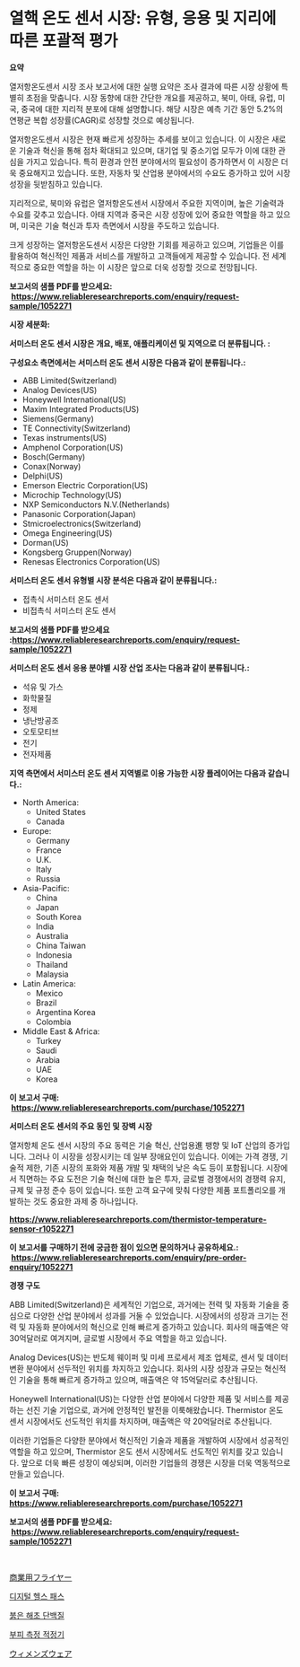 <p><h1>열핵 온도 센서 시장: 유형, 응용 및 지리에 따른 포괄적 평가</h1></p><p><strong>요약</strong></p>
<p><p>열저항온도센서 시장 조사 보고서에 대한 실행 요약은 조사 결과에 따른 시장 상황에 특별히 초점을 맞춥니다. 시장 동향에 대한 간단한 개요를 제공하고, 북미, 아태, 유럽, 미국, 중국에 대한 지리적 분포에 대해 설명합니다. 해당 시장은 예측 기간 동안 5.2%의 연평균 복합 성장률(CAGR)로 성장할 것으로 예상됩니다.</p><p>열저항온도센서 시장은 현재 빠르게 성장하는 추세를 보이고 있습니다. 이 시장은 새로운 기술과 혁신을 통해 점차 확대되고 있으며, 대기업 및 중소기업 모두가 이에 대한 관심을 가지고 있습니다. 특히 환경과 안전 분야에서의 필요성이 증가하면서 이 시장은 더욱 중요해지고 있습니다. 또한, 자동차 및 산업용 분야에서의 수요도 증가하고 있어 시장 성장을 뒷받침하고 있습니다.</p><p>지리적으로, 북미와 유럽은 열저항온도센서 시장에서 주요한 지역이며, 높은 기술력과 수요를 갖추고 있습니다. 아태 지역과 중국은 시장 성장에 있어 중요한 역할을 하고 있으며, 미국은 기술 혁신과 투자 측면에서 시장을 주도하고 있습니다.</p><p>크게 성장하는 열저항온도센서 시장은 다양한 기회를 제공하고 있으며, 기업들은 이를 활용하여 혁신적인 제품과 서비스를 개발하고 고객들에게 제공할 수 있습니다. 전 세계적으로 중요한 역할을 하는 이 시장은 앞으로 더욱 성장할 것으로 전망됩니다.</p></p>
<p><strong>보고서의 샘플 PDF를 받으세요: &nbsp;<a href="https://www.reliableresearchreports.com/enquiry/request-sample/1052271">https://www.reliableresearchreports.com/enquiry/request-sample/1052271</a></strong></p>
<p><strong>시장 세분화:</strong></p>
<p><strong> 서미스터 온도 센서 시장은 개요, 배포, 애플리케이션 및 지역으로 더 분류됩니다. :</strong></p>
<p><strong>구성요소 측면에서는 서미스터 온도 센서 시장은 다음과 같이 분류됩니다.:</strong></p>
<p><ul><li>ABB Limited(Switzerland)</li><li>Analog Devices(US)</li><li>Honeywell International(US)</li><li>Maxim Integrated Products(US)</li><li>Siemens(Germany)</li><li>TE Connectivity(Switzerland)</li><li>Texas instruments(US)</li><li>Amphenol Corporation(US)</li><li>Bosch(Germany)</li><li>Conax(Norway)</li><li>Delphi(US)</li><li>Emerson Electric Corporation(US)</li><li>Microchip Technology(US)</li><li>NXP Semiconductors N.V.(Netherlands)</li><li>Panasonic Corporation(Japan)</li><li>Stmicroelectronics(Switzerland)</li><li>Omega Engineering(US)</li><li>Dorman(US)</li><li>Kongsberg Gruppen(Norway)</li><li>Renesas Electronics Corporation(US)</li></ul></p>
<p><strong> 서미스터 온도 센서 유형별 시장 분석은 다음과 같이 분류됩니다.:</strong></p>
<p><ul><li>접촉식 서미스터 온도 센서</li><li>비접촉식 서미스터 온도 센서</li></ul></p>
<p><strong>보고서의 샘플 PDF를 받으세요 :<a href="https://www.reliableresearchreports.com/enquiry/request-sample/1052271">https://www.reliableresearchreports.com/enquiry/request-sample/1052271</a></strong></p>
<p><strong> 서미스터 온도 센서 응용 분야별 시장 산업 조사는 다음과 같이 분류됩니다.:</strong></p>
<p><ul><li>석유 및 가스</li><li>화학물질</li><li>정제</li><li>냉난방공조</li><li>오토모티브</li><li>전기</li><li>전자제품</li></ul></p>
<p><strong>지역 측면에서 서미스터 온도 센서 지역별로 이용 가능한 시장 플레이어는 다음과 같습니다.:</strong></p>
<p><ul>
    <li>
        North America:
        <ul>
            <li>United States</li>
            <li>Canada</li>
        </ul>
    </li>
    <li>
        Europe:
        <ul>
            <li>Germany</li>
            <li>France</li>
            <li>U.K.</li>
            <li>Italy</li>
            <li>Russia</li>
        </ul>
    </li>
    <li>
        Asia-Pacific:
        <ul>
            <li>China</li>
            <li>Japan</li>
            <li>South Korea</li>
            <li>India</li>
            <li>Australia</li>
            <li>China Taiwan</li>
            <li>Indonesia</li>
            <li>Thailand</li>
            <li>Malaysia</li>
        </ul>
    </li>
    <li>
        Latin America:
        <ul>
            <li>Mexico</li>
            <li>Brazil</li>
            <li>Argentina Korea</li>
            <li>Colombia</li>
        </ul>
    </li>
    <li>
        Middle East & Africa:
        <ul>
            <li>Turkey</li>
            <li>Saudi</li>
            <li>Arabia</li>
            <li>UAE</li>
            <li>Korea</li>
        </ul>
    </li>
    </ul></p>
<p><strong>이 보고서 구매: &nbsp;<a href="https://www.reliableresearchreports.com/purchase/1052271">https://www.reliableresearchreports.com/purchase/1052271</a></strong></p>
<p><strong>서미스터 온도 센서의 주요 동인 및 장벽 시장</strong></p>
<p><p>열저항체 온도 센서 시장의 주요 동력은 기술 혁신, 산업용進 팽향 및 IoT 산업의 증가입니다. 그러나 이 시장을 성장시키는 데 일부 장애요인이 있습니다. 이에는 가격 경쟁, 기술적 제한, 기존 시장의 포화와 제품 개발 및 채택의 낮은 속도 등이 포함됩니다. 시장에서 직면하는 주요 도전은 기술 혁신에 대한 높은 투자, 글로벌 경쟁에서의 경쟁력 유지, 규제 및 규정 준수 등이 있습니다. 또한 고객 요구에 맞춰 다양한 제품 포트폴리오를 개발하는 것도 중요한 과제 중 하나입니다.</p></p>
<p><strong><a href="https://www.reliableresearchreports.com/thermistor-temperature-sensor-r1052271">https://www.reliableresearchreports.com/thermistor-temperature-sensor-r1052271</a></strong></p>
<p><strong>이 보고서를 구매하기 전에 궁금한 점이 있으면 문의하거나 공유하세요.: &nbsp;<a href="https://www.reliableresearchreports.com/enquiry/pre-order-enquiry/1052271">https://www.reliableresearchreports.com/enquiry/pre-order-enquiry/1052271</a></strong></p>
<p><strong>경쟁 구도</strong></p>
<p><p>ABB Limited(Switzerland)은 세계적인 기업으로, 과거에는 전력 및 자동화 기술을 중심으로 다양한 산업 분야에서 성과를 거둘 수 있었습니다. 시장에서의 성장과 크기는 전력 및 자동화 분야에서의 혁신으로 인해 빠르게 증가하고 있습니다. 회사의 매출액은 약 30억달러로 여겨지며, 글로벌 시장에서 주요 역할을 하고 있습니다.</p><p>Analog Devices(US)는 반도체 웨이퍼 및 미세 프로세서 제조 업체로, 센서 및 데이터 변환 분야에서 선두적인 위치를 차지하고 있습니다. 회사의 시장 성장과 규모는 혁신적인 기술을 통해 빠르게 증가하고 있으며, 매출액은 약 15억달러로 추산됩니다.</p><p>Honeywell International(US)는 다양한 산업 분야에서 다양한 제품 및 서비스를 제공하는 선진 기술 기업으로, 과거에 안정적인 발전을 이룩해왔습니다. Thermistor 온도 센서 시장에서도 선도적인 위치를 차지하며, 매출액은 약 20억달러로 추산됩니다.</p><p>이러한 기업들은 다양한 분야에서 혁신적인 기술과 제품을 개발하여 시장에서 성공적인 역할을 하고 있으며, Thermistor 온도 센서 시장에서도 선도적인 위치를 갖고 있습니다. 앞으로 더욱 빠른 성장이 예상되며, 이러한 기업들의 경쟁은 시장을 더욱 역동적으로 만들고 있습니다.</p></p>
<p><strong>이 보고서 구매: &nbsp; <a href="https://www.reliableresearchreports.com/purchase/1052271">https://www.reliableresearchreports.com/purchase/1052271</a></strong></p>
<p><strong>보고서의 샘플 PDF를 받으세요: &nbsp;<a href="https://www.reliableresearchreports.com/enquiry/request-sample/1052271">https://www.reliableresearchreports.com/enquiry/request-sample/1052271</a></strong><strong></strong></p>
<p>&nbsp;</p>
<p><p><a href="https://medium.com/@kelsitorphy644/%E5%95%86%E7%94%A8%E3%83%95%E3%83%A9%E3%82%A4%E3%83%A4%E3%83%BC%E5%B8%82%E5%A0%B4%E3%81%AE%E8%A6%8F%E6%A8%A1%E3%81%A8%E5%B8%82%E5%A0%B4%E3%81%AE%E3%83%88%E3%83%AC%E3%83%B3%E3%83%89-%E5%AE%8C%E5%85%A8%E3%81%AA%E7%94%A3%E6%A5%AD%E6%A6%82%E8%A6%81-2024%E5%B9%B4%E3%81%8B%E3%82%892031%E5%B9%B4-cfdd72f84014">商業用フライヤー</a></p><p><a href="https://medium.com/@cierrahayes1930/2024%EB%85%84%EB%B6%80%ED%84%B0-2031%EB%85%84%EA%B9%8C%EC%A7%80%EC%9D%98-%EA%B8%B0%EA%B0%84%EC%97%90-%EB%8C%80%ED%95%9C-%EB%94%94%EC%A7%80%ED%84%B8-%ED%97%AC%EC%8A%A4-%ED%8C%A8%EC%8A%A4-%EC%8B%9C%EC%9E%A5-%EB%B6%84%EC%84%9D-%EB%B0%8F-%EA%B7%9C%EB%AA%A8-%EC%98%88%EC%B8%A1-8f545b6f399a">디지털 헬스 패스</a></p><p><a href="https://medium.com/@bustersipes981/2024-2031%EB%85%84-%EA%B8%B0%EA%B0%84%EC%9D%84-%EC%9C%84%ED%95%9C-%EB%A0%88%EB%93%9C-%ED%95%B4%EC%A1%B0-%EB%8B%A8%EB%B0%B1%EC%A7%88-%EC%8B%9C%EC%9E%A5-%EB%8F%99%ED%96%A5%EA%B3%BC-%EC%8B%9C%EC%9E%A5-%EB%B6%84%EC%84%9D%EC%9D%84-%EC%98%88%EC%B8%A1%ED%95%A9%EB%8B%88%EB%8B%A4-434c1890104f">붉은 해초 단백질</a></p><p><a href="https://github.com/vsap75a286l/Market-Research-Report-List-1/blob/main/746711930033.md">부피 측정 적정기</a></p><p><a href="https://medium.com/@kaydenjohns1964/%E5%A5%B3%E6%80%A7%E7%94%A8%E3%81%AE%E3%82%A6%E3%82%A7%E3%82%A2%E5%B8%82%E5%A0%B4-%E5%B8%82%E5%A0%B4cagr-%E5%B8%82%E5%A0%B4%E3%83%88%E3%83%AC%E3%83%B3%E3%83%89-%E3%81%8A%E3%82%88%E3%81%B3%E6%88%90%E9%95%B7%E6%88%A6%E7%95%A5%E3%81%AB%E9%96%A2%E3%81%99%E3%82%8B%E6%B4%9E%E5%AF%9F-8ebad9fa32f8">ウィメンズウェア</a></p></p>